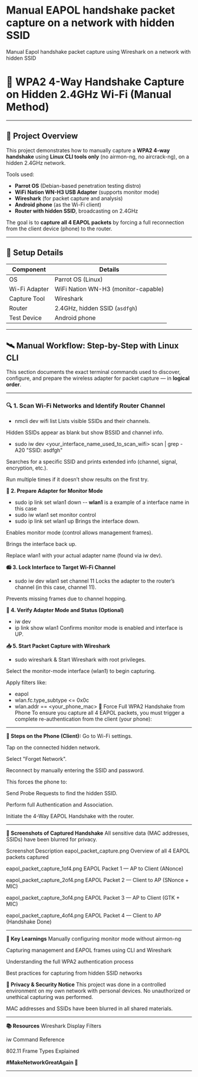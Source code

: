# Manual EAPOL handshake packet capture on a network with hidden SSID
Manual Eapol handshake packet capture using Wireshark on a network with hidden SSID


# 📡 WPA2 4-Way Handshake Capture on Hidden 2.4GHz Wi-Fi (Manual Method)

---

## 🧠 **Project Overview**

This project demonstrates how to manually capture a **WPA2 4-way handshake** using **Linux CLI tools only** (no airmon-ng, no aircrack-ng), on a hidden 2.4GHz network.

Tools used:

- **Parrot OS** (Debian-based penetration testing distro)
- **WiFi Nation WN-H3 USB Adapter** (supports monitor mode)
- **Wireshark** (for packet capture and analysis)
- **Android phone** (as the Wi-Fi client)
- **Router with hidden SSID**, broadcasting on 2.4GHz

The goal is to **capture all 4 EAPOL packets** by forcing a full reconnection from the client device (phone) to the router.

---

## 🔧 **Setup Details**

| Component       | Details                            |
|----------------|------------------------------------|
| OS             | Parrot OS (Linux)                  |
| Wi-Fi Adapter  | WiFi Nation WN-H3 (monitor-capable)|
| Capture Tool   | Wireshark                          |
| Router         | 2.4GHz, hidden SSID (`asdfgh`)     |
| Test Device    | Android phone                      |

---

## 🛰️ **Manual Workflow: Step-by-Step with Linux CLI**

This section documents the exact terminal commands used to discover, configure, and prepare the wireless adapter for packet capture — in **logical order**.

---

### 🔍 1. **Scan Wi-Fi Networks and Identify Router Channel**


- nmcli dev wifi list
Lists visible SSIDs and their channels.

Hidden SSIDs appear as blank but show BSSID and channel info.


- sudo iw dev <your_interface_name_used_to_scan_wifi> scan | grep -A20 "SSID: asdfgh"
  
Searches for a specific SSID and prints extended info (channel, signal, encryption, etc.).

Run multiple times if it doesn’t show results on the first try.

**🔧 2. Prepare Adapter for Monitor Mode**

- sudo ip link set wlan1 down  -- **wlan1** is a example of a interface name in this case
- sudo iw wlan1 set monitor control
- sudo ip link set wlan1 up
Brings the interface down.

Enables monitor mode (control allows management frames).

Brings the interface back up.

Replace wlan1 with your actual adapter name (found via iw dev).

**📻 3. Lock Interface to Target Wi-Fi Channel**

- sudo iw dev wlan1 set channel 11
Locks the adapter to the router’s channel (in this case, channel 11).

Prevents missing frames due to channel hopping.

**🔎 4. Verify Adapter Mode and Status (Optional)**

- iw dev
- ip link show wlan1
Confirms monitor mode is enabled and interface is UP.

**📥 5. Start Packet Capture with Wireshark**

- sudo wireshark &
Start Wireshark with root privileges.

Select the monitor-mode interface (wlan1) to begin capturing.

Apply filters like:


- eapol
- wlan.fc.type_subtype <= 0x0c
- wlan.addr == <your_phone_mac>
📲 Force Full WPA2 Handshake from Phone
To ensure you capture all 4 EAPOL packets, you must trigger a complete re-authentication from the client (your phone):

---

**🔁 Steps on the Phone (Client):**
Go to Wi-Fi settings.

Tap on the connected hidden network.

Select "Forget Network".

Reconnect by manually entering the SSID and password.

This forces the phone to:

Send Probe Requests to find the hidden SSID.

Perform full Authentication and Association.

Initiate the 4-Way EAPOL Handshake with the router.

---

**📸 Screenshots of Captured Handshake**
All sensitive data (MAC addresses, SSIDs) have been blurred for privacy.

Screenshot	Description
eapol_packet_capture.png	Overview of all 4 EAPOL packets captured

eapol_packet_capture_1of4.png	EAPOL Packet 1 — AP to Client (ANonce)

eapol_packet_capture_2of4.png	EAPOL Packet 2 — Client to AP (SNonce + MIC)

eapol_packet_capture_3of4.png	EAPOL Packet 3 — AP to Client (GTK + MIC)

eapol_packet_capture_4of4.png	EAPOL Packet 4 — Client to AP (Handshake Done)

---

**🧠 Key Learnings**
Manually configuring monitor mode without airmon-ng

Capturing management and EAPOL frames using CLI and Wireshark

Understanding the full WPA2 authentication process

Best practices for capturing from hidden SSID networks

**🔐 Privacy & Security Notice**
This project was done in a controlled environment on my own network with personal devices. No unauthorized or unethical capturing was performed.

MAC addresses and SSIDs have been blurred in all shared materials.

---

**📚 Resources**
Wireshark Display Filters

iw Command Reference

802.11 Frame Types Explained

**#MakeNetworkGreatAgain 🔧**

---

